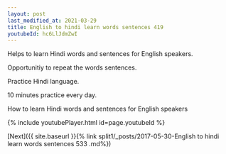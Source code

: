```yaml
---
layout: post
last_modified_at: 2021-03-29
title: English to hindi learn words sentences 419 
youtubeId: hc6LlJdmZwI
---
```

 
 
Helps to learn Hindi words and sentences for English speakers.

Opportunitiy to repeat the words sentences. 

Practice Hindi language. 
 
10 minutes practice every day. 
 
How to learn Hindi words and sentences for English speakers 
 
{% include youtubePlayer.html id=page.youtubeId %}
 
 
[Next]({{ site.baseurl }}{% link  split1/_posts/2017-05-30-English to hindi learn words sentences 533 .md%})
 
